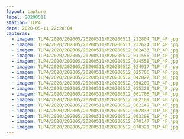 ```yaml
---
layout: capture
label: 20200511
station: TLP4
date: 2020-05-11 22:28:04
capturas:
  - imagem: TLP4/2020/202005/20200511/M20200511_222804_TLP_4P.jpg
  - imagem: TLP4/2020/202005/20200511/M20200511_232624_TLP_4P.jpg
  - imagem: TLP4/2020/202005/20200511/M20200512_002433_TLP_4P.jpg
  - imagem: TLP4/2020/202005/20200511/M20200512_011556_TLP_4P.jpg
  - imagem: TLP4/2020/202005/20200511/M20200512_024558_TLP_4P.jpg
  - imagem: TLP4/2020/202005/20200511/M20200512_024917_TLP_4P.jpg
  - imagem: TLP4/2020/202005/20200511/M20200512_025706_TLP_4P.jpg
  - imagem: TLP4/2020/202005/20200511/M20200512_042822_TLP_4P.jpg
  - imagem: TLP4/2020/202005/20200511/M20200512_050209_TLP_4P.jpg
  - imagem: TLP4/2020/202005/20200511/M20200512_055320_TLP_4P.jpg
  - imagem: TLP4/2020/202005/20200511/M20200512_061706_TLP_4P.jpg
  - imagem: TLP4/2020/202005/20200511/M20200512_062109_TLP_4P.jpg
  - imagem: TLP4/2020/202005/20200511/M20200512_062149_TLP_4P.jpg
  - imagem: TLP4/2020/202005/20200511/M20200512_062833_TLP_4P.jpg
  - imagem: TLP4/2020/202005/20200511/M20200512_063308_TLP_4P.jpg
  - imagem: TLP4/2020/202005/20200511/M20200512_070147_TLP_4P.jpg
  - imagem: TLP4/2020/202005/20200511/M20200512_070321_TLP_4P.jpg
---
```

